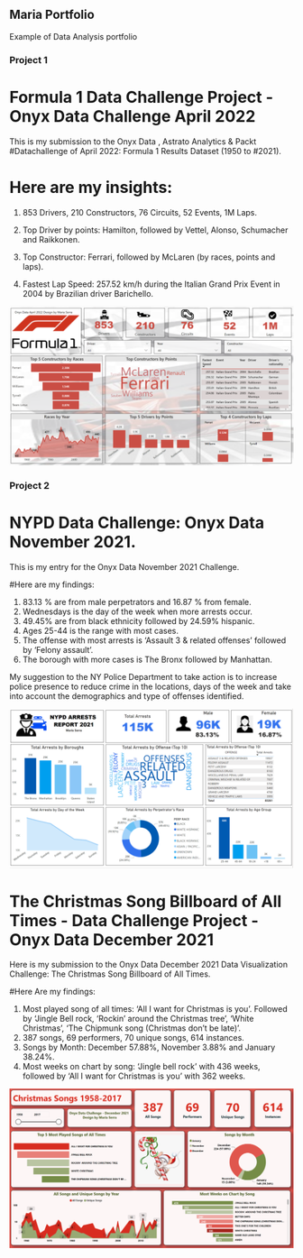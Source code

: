## Maria Portfolio
Example of Data Analysis portfolio

### Project 1

# Formula 1 Data Challenge Project - Onyx Data Challenge April 2022 
This is my submission to the Onyx Data , Astrato Analytics & Packt #Datachallenge of April 2022: Formula 1 Results Dataset (1950 to #2021). 

# Here are my insights:
1. 853 Drivers,  210 Constructors, 76 Circuits, 52 Events, 1M Laps.

2. Top Driver by points: Hamilton, followed by Vettel, Alonso, Schumacher and Raikkonen.

3. Top Constructor: Ferrari, followed by McLaren (by races, points and laps).

4. Fastest Lap Speed: 257.52 km/h during the Italian Grand Prix Event in 2004 by Brazilian driver Barichello.

![Alt text](https://github.com/mariasserra/Maria-Portfolio/blob/main/F1.png)

### Project 2

# NYPD Data Challenge: Onyx Data November 2021.
This is my entry for the Onyx Data November 2021 Challenge.

#Here are my findings:
1) 83.13 % are from male perpetrators and 16.87 % from female.
2) Wednesdays is the day of the week when more arrests occur.
3) 49.45% are from black ethnicity followed by 24.59% hispanic.
4) Ages 25-44 is the range with most cases.
5) The offense with most arrests is ‘Assault 3 & related offenses’ followed by ‘Felony assault’.
6) The borough with more cases is The Bronx followed by Manhattan.

My suggestion to the NY Police Department to take action is to increase police presence to reduce crime in the locations, days of the week and take into account the demographics and type of offenses identified.

![Alt text](https://github.com/mariasserra/Maria-Portfolio/blob/main/NYPD.png)


# The Christmas Song Billboard of All Times - Data Challenge Project - Onyx Data December 2021
Here is my submission to the Onyx Data December 2021 Data Visualization Challenge: The Christmas Song Billboard of All Times.  

#Here Are my findings:
1) Most played song of all times: ‘All I want for Christmas is you’. Followed by ‘Jingle Bell rock, ‘Rockin’ around the Christmas tree’, ‘White Christmas’,  ‘The Chipmunk song (Christmas don’t be late)’.
2) 387 songs, 69 performers, 70 unique songs, 614 instances.
3) Songs by Month: December 57.88%, November 3.88% and January 38.24%.
4) Most weeks on chart by song: ‘Jingle bell rock’ with 436 weeks, followed by ‘All I want for Christmas is you’ with 362 weeks.

![Alt text](https://github.com/mariasserra/Maria-Portfolio/blob/main/XmasSongs.png)







